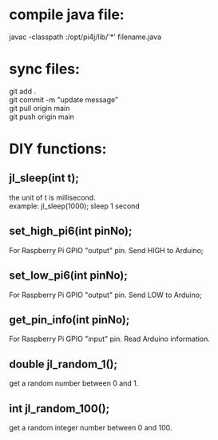 # compile java file:  
javac -classpath :/opt/pi4j/lib/'*' filename.java  

# sync files:  
git add .  
git commit -m "update message"  
git pull origin main  
git push origin main  

# DIY functions:  
## jl_sleep(int t); 
the unit of t is millisecond.    
example: jl_sleep(1000); sleep 1 second  
## set_high_pi6(int pinNo);  
For Raspberry Pi GPIO "output" pin. Send HIGH to Arduino;  
## set_low_pi6(int pinNo);  
For Raspberry Pi GPIO "output" pin. Send LOW to Arduino;  
## get_pin_info(int pinNo);
For Raspberry Pi GPIO "input" pin. Read Arduino information.  
## double jl_random_1();  
get a random number between 0 and 1.  
## int jl_random_100();  
get a random integer number between 0 and 100.  
